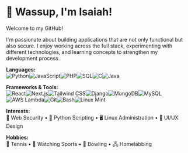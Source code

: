 # 👋 Wassup, I'm Isaiah!  
Welcome to my GitHub!  

I'm passionate about building applications that are not only functional but also secure. I enjoy working across the full stack, experimenting with different technologies, and learning concepts to strengthen my development process.  

**Languages:**  
![Python](https://img.shields.io/badge/Python-3776AB?style=for-the-badge&logo=python&logoColor=white)![JavaScript](https://img.shields.io/badge/JavaScript-F7DF1E?style=for-the-badge&logo=javascript&logoColor=black)![PHP](https://img.shields.io/badge/PHP-777BB4?style=for-the-badge&logo=php&logoColor=white)![SQL](https://img.shields.io/badge/SQL-003B57?style=for-the-badge&logo=mysql&logoColor=white)![C](https://img.shields.io/badge/C-00599C?style=for-the-badge&logo=c&logoColor=white)![Java](https://img.shields.io/badge/Java-007396?style=for-the-badge&logo=java&logoColor=white)  

**Frameworks & Tools:**  
![React](https://img.shields.io/badge/React-20232A?style=for-the-badge&logo=react&logoColor=61DAFB)![Next.js](https://img.shields.io/badge/Next.js-000000?style=for-the-badge&logo=next.js&logoColor=white)![Tailwind CSS](https://img.shields.io/badge/Tailwind_CSS-38B2AC?style=for-the-badge&logo=tailwind-css&logoColor=white)![Django](https://img.shields.io/badge/Django-092E20?style=for-the-badge&logo=django&logoColor=white)![MongoDB](https://img.shields.io/badge/MongoDB-4EA94B?style=for-the-badge&logo=mongodb&logoColor=white)![MySQL](https://img.shields.io/badge/MySQL-4479A1?style=for-the-badge&logo=mysql&logoColor=white)![AWS Lambda](https://img.shields.io/badge/AWS_Lambda-FF9900?style=for-the-badge&logo=awslambda&logoColor=white)![Git](https://img.shields.io/badge/Git-F05032?style=for-the-badge&logo=git&logoColor=white)![Bash](https://img.shields.io/badge/Bash-4EAA25?style=for-the-badge&logo=gnubash&logoColor=white)![Linux Mint](https://img.shields.io/badge/Linux%20Mint-87CF3E?style=for-the-badge&logo=linux-mint&logoColor=white)  

**Interests:**  
🔐 Web Security • 🐍 Python Scripting • 🖥 Linux Administration • 🎨 UI/UX Design  

**Hobbies:**  
🎾 Tennis • 🏈 Watching Sports • 🎳 Bowling • 🖧 Homelabbing
